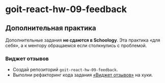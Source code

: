 # goit-react-hw-09-feedback
## Дополнительная практика

Дополнительные задания **не сдаются в Schoology**. Эта практика «для себя», а к
ментору обращаемся если столкнулись с проблемой.

### Виджет отзывов

- Создай репозиторий `goit-react-hw-09-feedback`.
- Выполни рефакторинг кода задания
  [«Виджет отзывов»](https://github.com/goitacademy/react-homework/blob/master/homework-02/feedback/README.md) на хуки.
